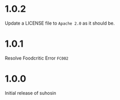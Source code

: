 # 1.0.2

Update a LICENSE file to `Apache 2.0` as it should be.

# 1.0.1

Resolve Foodcritic Error `FC002`

# 1.0.0

Initial release of suhosin